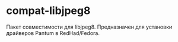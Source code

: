 compat-libjpeg8
================
Пакет совместимости для libjpeg8. Предназначен для установки драйверов Pantum в RedHad/Fedora.
